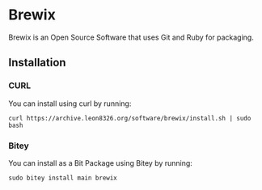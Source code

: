 # Brewix
Brewix is an Open Source Software that uses Git and Ruby for packaging. 
## Installation
### CURL
You can install using curl by running:
```
curl https://archive.leon8326.org/software/brewix/install.sh | sudo bash
```
### Bitey
You can install as a Bit Package using Bitey by running:
```
sudo bitey install main brewix
```

